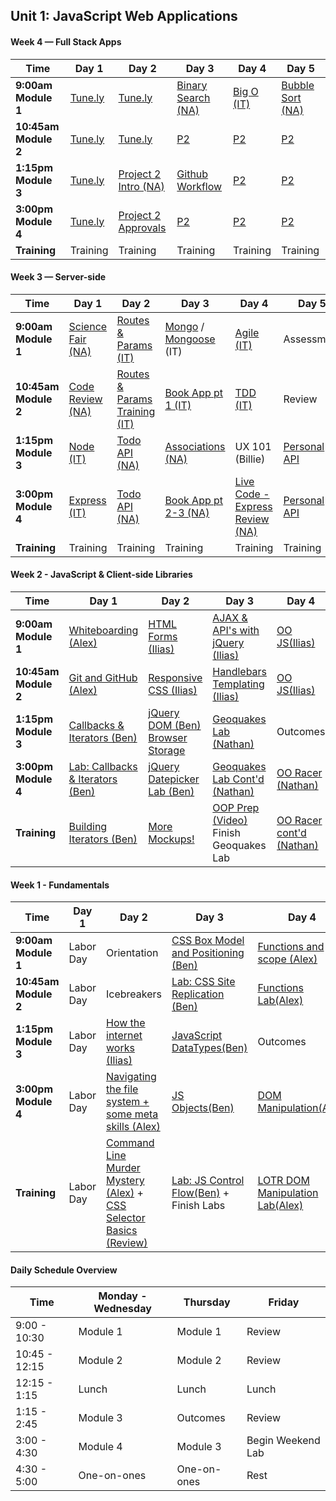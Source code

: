 <!--

#### Sample Week

Time | Day 1                                      | Day 2                                | Day 3                                      | Day 4                                      | Day 5
----- |--------------------------------    | ------------------------------ | ---------------------------------  | ---------------------------------   | -----------------------------------
**9:00am Module 1** | [1A][x-1A] | [2A][x-2A]  | [3A][x-3A] | [4A][x-4A] | [5A][x-5A]
 **10:45am Module 2** | [1B][x-1B] | [2B][x-2B]  | [3B][x-3B] | [4B][x-4B] | [5B][x-5B]
**1:15pm Module 3** |[1C][x-1C]| [2C][x-2C]  | [3C][x-3C] | [4C][x-4C] | [5C][x-5C]
**3:00pm Module 4** | [1D][x-1D] |  [2D][x-2D]|  [3D][x-3D]|  [4D][x-4D]| [5D][x-5D]
**Training** | Training | Training | Training | Training | Training

[x-1A]: # "..."
[x-1B]: # "..."
[x-1C]: # "..."
[x-1D]: # "..."

[x-2A]: # "..."
[x-2B]: # "..."
[x-2C]: # "..."
[x-2D]: # "..."

[x-3A]: # "..."
[x-3B]: # "..."
[x-3C]: # "..."
[x-3D]: # "..."

[x-4A]: # "..."
[x-4B]: # "..."
[x-4C]: # "..."
[x-4D]: # "..."

[x-5A]: # "..."
[x-5B]: # "..."
[x-5C]: # "..."
[x-5D]: # "..."
[x-5E]: # "..."
[x-5F]: # "..."


-->

## Unit 1: JavaScript Web Applications

#### Week 4 — Full Stack Apps

Time | Day 1                                      | Day 2                                | Day 3                                      | Day 4                                      | Day 5
----- |--------------------------------    | ------------------------------ | ---------------------------------  | ---------------------------------   | -----------------------------------
**9:00am Module 1** | [Tune.ly][x-1A] | [Tune.ly][x-2A] | [Binary Search (NA)][x-3A] | [Big O (IT)][x-4A] | [Bubble Sort (NA)][x-5A]
 **10:45am Module 2** | [Tune.ly][x-1B] | [Tune.ly][x-2B] | [P2][x-3B] | [P2][x-4B] | [P2][x-5B]
**1:15pm Module 3** |[Tune.ly][x-1C] | [Project 2 Intro (NA)][x-2C] | [Github Workflow][x-3C] | [P2][x-4C] | [P2][x-5C]
**3:00pm Module 4** | [Tune.ly][x-1D] | [Project 2 Approvals][x-2D] | [P2][x-3D] | [P2][x-4D] | [P2][x-5D]
**Training** | Training | Training | Training | Training | Training

[x-1A]: https://github.com/sf-wdi-gaia/tunely "..."
[x-1B]: # "..."
[x-1C]: # "..."
[x-1D]: # "..."

[x-2A]: # "..."
[x-2B]: # "..."
[x-2C]: https://github.com/sf-wdi-gaia/project-2 "..."
[x-2D]: # "..."

[x-3A]: # "..."
[x-3B]: # "..."
[x-3C]: https://github.com/sf-wdi-gaia/github-collaboration "..."
[x-3D]: # "..."

[x-4A]: # "..."
[x-4B]: # "..."
[x-4C]: # "..."
[x-4D]: # "..."

[x-5A]: # "..."
[x-5B]: # "..."
[x-5C]: # "..."
[x-5D]: # "..."
[x-5E]: # "..."
[x-5F]: # "..."

#### Week 3 — Server-side

Time | Day 1                                      | Day 2                                | Day 3                                      | Day 4                                      | Day 5
----- |--------------------------------    | ------------------------------ | ---------------------------------  | ---------------------------------   | -----------------------------------
**9:00am Module 1** | [Science Fair (NA)][3-1A] | [Routes & Params (IT)][3-2A]  | [Mongo][3-3A-1] / [Mongoose][3-3A-2] (IT) | [Agile (IT)][3-4A] | Assessment
 **10:45am Module 2** | [Code Review (NA)][3-1B] | [Routes & Params Training (IT)][3-2B]  | [Book App pt 1 (IT)][3-3B] | [TDD (IT)][3-4B] | Review
**1:15pm Module 3** |[Node (IT)][3-1C]| [Todo API (NA)][3-2C]  | [Associations (NA)][3-3C] | UX 101 (Billie) | [Personal API][3-5C]
**3:00pm Module 4** | [Express (IT)][3-1D] |  [Todo API (NA)][3-2D]|  [Book App pt 2-3 (NA)][3-3D]|  [Live Code - Express Review (NA)][3-4D]| [Personal API][3-5D]
**Training** | Training | Training | Training | Training | Training

[3-1A]: # "..."
[3-1B]: https://github.com/sf-wdi-gaia/game-code-review "Game Code Review"
[3-1C]: https://github.com/sf-wdi-gaia/nodejs "..."
[3-1D]: https://github.com/sf-wdi-gaia/express "..."

[3-2A]: https://github.com/sf-wdi-gaia/express-dynamic-routes "..."
[3-2B]: https://github.com/sf-wdi-gaia/express-routes-training "..."
[3-2C]: https://github.com/sf-wdi-gaia/test-driven-todo-api "Todo Api"
[3-2D]: https://github.com/sf-wdi-gaia/test-driven-todo-api "Todo Api"

[3-3A-1]: https://github.com/sf-wdi-gaia/mongo-intro "..."
[3-3A-2]: https://github.com/sf-wdi-gaia/mongoose "..."
[3-3B]: https://github.com/sf-wdi-gaia/mongoose-books-app "..."
[3-3C]: https://github.com/sf-wdi-gaia/mongo-structured-data "mongo-structured-data"
[3-3D]: https://github.com/sf-wdi-gaia/mongoose-books-app "..."

[3-4A]: https://github.com/sf-wdi-gaia/software-development-best-practices "..."
[3-4B]: https://github.com/sf-wdi-gaia/tdd-jasmine "..."
[3-4C]: # "..."
[3-4D]: https://github.com/sf-wdi-gaia/nathan-express-live-code/commits/master "Live Code (Express Review)"

[3-5A]: # "..."
[3-5B]: # "..."
[3-5C]: https://github.com/sf-wdi-gaia/express-personal-api "Personal API"
[3-5D]: https://github.com/sf-wdi-gaia/express-personal-api "Personal API"
[3-5E]: # "..."
[3-5F]: # "..."
 
#### Week 2 - JavaScript & Client-side Libraries

Time |Day 1                                      | Day 2                                | Day 3                                      | Day 4                                      | Day 5
----- |--------------------------------           | ------------------------------------ | ------------------------------------       | ---------------------------------------    | -----------------------------------
 **9:00am Module 1** | [Whiteboarding (Alex)][2-1A] |      [HTML Forms (Ilias)][2-2A]                |  [AJAX & API's with jQuery (Ilias)][2-3A]   |  [OO JS(Ilias)][2-4A]     | Assessment (Ilias)
 **10:45am Module 2** |[Git and GitHub (Alex)][2-1B]      |   [Responsive CSS (Ilias)][2-2B]  |    [Handlebars Templating (Ilias)][2-3B]  |    [OO JS(Ilias)][2-4B]    | Review (Ilias)
**1:15pm Module 3** |[Callbacks & Iterators (Ben)][2-1C]         |  [jQuery DOM (Ben)][2-2C] [Browser Storage][2-2D] |    [Geoquakes Lab (Nathan)][2-3C]     |  Outcomes     | Culture Building (Alex)
**3:00pm Module 4** | [Lab: Callbacks & Iterators (Ben)][2-1D]    |  [jQuery Datepicker Lab (Ben)][2-2E]   | [Geoquakes Lab Cont'd (Nathan)][2-3C] |  [OO Racer (Nathan)][2-4C]  | [Project 0 Intro (Nathan)][2-5C]
**Training** |[Building Iterators (Ben)][2-1E] | [More Mockups!][2-2F]  |  [OOP Prep (Video)][2-3E]  Finish Geoquakes Lab | [OO Racer cont'd (Nathan)][2-4C] | [Project 0 Prework (Nathan)][2-5E]


[2-1A]: https://github.com/sf-wdi-gaia/whiteboarding "Whiteboarding"
<!-- https://github.com/sf-wdi-gaia/git-and-github "Git and GitHub Branching and Pages" -->

[2-1B]:https://github.com/sf-wdi-gaia/git-and-github "Git and GitHub lab"
[2-1C]: https://github.com/sf-wdi-gaia/js-callbacks-iterators "Callbacks & Iterators"
[2-1D]: https://github.com/sf-wdi-gaia/js-callbacks-iterators "Callbacks & Iterators Lab"
[2-1E]: https://github.com/sf-wdi-gaia/js-building-iterators-lab "Building Iterators"

[2-2A]: https://github.com/sf-wdi-gaia/html-forms "HTML Forms"
[2-2B]: https://github.com/sf-wdi-gaia/responsive-css "Responsive CSS"
[2-2C]: https://github.com/sf-wdi-gaia/jquery-dom "Intro jQuery - DOM"
[2-2D]: https://github.com/sf-wdi-gaia/jquery-and-browser-storage "jQuery and Browser Storage"
[2-2E]: https://github.com/sf-wdi-gaia/jquery-datepicker-lab  "jQuery Datepicker Lab"
[2-2F]: https://github.com/sf-wdi-gaia/more-css-mockups "More Mockups!"

[2-3A]: https://github.com/sf-wdi-gaia/ajax-with-jquery "AJAX & APIs with jQuery"
[2-3B]: https://github.com/sf-wdi-gaia/handlebars-client-side-templating "Handlebars Templating"
[2-3C]: https://github.com/sf-wdi-gaia/geoquakes "Geoquakes Lab"
[2-3D]: https://github.com/sf-wdi-gaia/geoquakes "Geoquakes Lab"

[2-3E]: https://www.youtube.com/watch?v=SS-9y0H3Si8 "OOP Prep"

[2-4A]: https://github.com/sf-wdi-gaia/js-oop-flower-power "OOP Lesson"
[2-4B]: https://github.com/sf-wdi-gaia/js-oop-flower-power "Flower Power OOP Lab"
[2-4C]: https://github.com/sf-wdi-gaia/OOP-Racer "OOP Racer"

[2-4D]: # "OOP Concepts"
[2-4E]: # "OOP Refactor (cont'd)"

[2-5A]: # "Review"
[2-5B]: # "Questions in a Hat"
<!-- https://github.com/sf-wdi-gaia/questions-in-a-hat/blob/master/week-02.md -->

[2-5C]: https://github.com/sf-wdi-gaia/project-1 "Project 0"
[2-5D]: # "Create an Issue"
[2-5E]: https://github.com/sf-wdi-gaia/project-1 "Weekend Lab"


#### Week 1 - Fundamentals

 Time | Day 1 |                     Day 2                                       | Day 3                                                         | Day 4                                                | Day  5                                    |
----- | -------- | --------------------------------                         | ------------------------------------                  | ------------------------------------     | ---------------------------------------   |
 **9:00am Module 1** | Labor Day |  Orientation                 |  [CSS Box Model and Positioning (Ben)][1-2A]    | [Functions and scope (Alex)][1-3C]  | Assessment (Ilias)
 **10:45am Module 2** | Labor Day |   Icebreakers               |  [Lab: CSS Site Replication (Ben)][1-2B]  |  [Functions Lab(Alex)][1-3D] | Review (Ilias)
 **1:15pm Module 3** | Labor Day  |  [How the internet works (Ilias)][1-1C]  |   [JavaScript DataTypes(Ben)][1-2C] | Outcomes  | [Chrome Dev Tools and Debugger(Ben)][1-4A]
**3:00pm Module 4** | Labor Day | [Navigating the file system + some meta skills (Alex)][1-1D]  |   [JS Objects(Ben)][1-2D] |  [DOM Manipulation(Alex)][1-4C]  | [Weekend Lab: JS Racer (Alex) ][1-4E]       
**Training**                | Labor Day | [Command Line Murder Mystery (Alex)][1-1E] + [CSS Selector Basics (Review)][1-1F] |  [Lab: JS Control Flow(Ben)][1-2E]  + Finish Labs   | [LOTR DOM Manipulation Lab(Alex)][1-4D]  | JS Racer

[1-1C]: https://github.com/sf-wdi-gaia/how-the-internet-works "How the Internet Works"
[1-1D]: https://github.com/sf-wdi-gaia/Terminal-Basics-Navigating-the-Filesystem/blob/master/readme.md "Navigating the File System"
[1-1E]: https://github.com/sf-wdi-gaia/clmystery "Lab: Command Line"
[1-1F]: https://github.com/sf-wdi-gaia/css-selector-basics "CSS Selector Basics"

[1-2A]: https://github.com/sf-wdi-gaia/css-box-model-and-positioning "Box Model and Positioning"
[1-2B]: https://github.com/sf-wdi-gaia/site-replication-css-lab "Lab: CSS Site Replication"
[1-2C]: https://github.com/sf-wdi-gaia/js-data-types "Data types, Variables and Arrays"
[1-2D]: https://github.com/sf-wdi-gaia/js-objects "JavaScript Objects"
[1-2E]: https://github.com/sf-wdi-gaia/control-flow "Mastering Control Flow"

[1-3C]: https://github.com/sf-wdi-gaia/js-functions "Functions and Scope"
[1-3D]: https://github.com/sf-wdi-gaia/js-functions-lab "Lab: JavaScript functions"
[1-3E]: https://vimeo.com/36579366 "Inventing on Principle, Bret Victor"


[1-4A]: https://github.com/sf-wdi-gaia/chrome-dev-tools-and-debugger "Debugging with Chrome Dev Tools"
[1-4B]: # "Debugging with Chrome Dev Tools"
<!-- https://github.com/sf-wdi-gaia/debugging-javascript.git -->

[1-4C]: https://github.com/sf-wdi-gaia/dom-manipulation-and-events "DOM Manipulation & Events"
[1-4D]: https://github.com/sf-wdi-gaia/dom-manipulation-lotr-lab "Lab: DOM Manipulation LoTR"
[1-4E]: https://github.com/sf-wdi-gaia/js-racer "Weekend Lab: JS Racer"
[1-4F]: https://github.com/sf-wdi-gaia/questions-in-a-hat/blob/master/week-01.md "questions in a hat"

[1-3E]: https://vimeo.com/36579366 "Inventing on Principle, Bret Victor"

#### Daily Schedule Overview

Time | Monday - Wednesday  | Thursday | Friday
----- | ------------------ | ----- | ----
9:00 - 10:30  | Module 1   | Module 1     | Review
10:45 - 12:15| Module 2   | Module 2     | Review
12:15 - 1:15 | Lunch         | Lunch          | Lunch
1:15 - 2:45 | Module 3      | Outcomes   | Review
3:00 - 4:30 | Module 4      | Module 3     | Begin Weekend Lab
4:30 - 5:00 | One-on-ones   | One-on-ones | Rest
